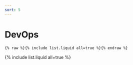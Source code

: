 ```yaml
---
sort: 5
---
```


# DevOps

```
{% raw %}{% include list.liquid all=true %}{% endraw %}
```

{% include list.liquid all=true %}
